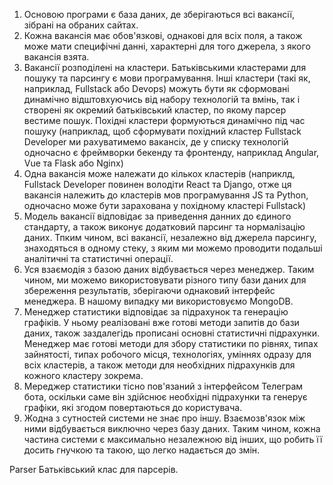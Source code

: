 1. Основою програми є база даних, де зберігаються всі вакансії, зібрані на обраних сайтах.
2. Кожна вакансія має обов'язкові, однакові для всіх поля, а також може мати специфічні данні, характерні для того джерела, з якого вакансія взята.
3. Вакансії розподілені на кластери. Батьківськими кластерами для пошуку та парсингу є мови програмування. Інші кластери (такі як, наприклад, Fullstack або Devops) 
можуть бути як сформовані динамічно відштовхуючись від набору технологій та вмінь, так і створені як окремий батьківський кластер, по якому парсер вестиме пошук. 
Похідні кластери формуються динамічно під час пошуку (наприклад, щоб сформувати похідний кластер Fullstack Developer ми рахуватимемо вакансіх, де у списку
технологій одночасно є фреймворки бекенду та фронтенду, наприклад Angular, Vue та Flask або Nginx)
4. Одна вакансія може належати до кількох кластерів (наприклд, Fullstack Developer повинен володіти React та Django, отже ця вакансія належить до кластерів 
мов програмування JS та Python, одночасно може бути зарахована у похідному кластері Fullstack)
5. Модель вакансії відповідає за приведення данних до єдиного стандарту, а також виконує додатковий парсинг та нормалізацію даних. Тпким чином, всі вакансії, 
незалежно від джерела парсингу, знаходяться в одному стеку, з яким ми можемо проводити подальші аналітичні та статистичні операції.
6. Уся взаємодія з базою даних відбувається через менеджер. Таким чином, ми можемо використовувати різного типу бази даних для збереження результатів, 
зберігаючи однаковий інтерфейс менеджера. В нашому випадку ми використовуємо MongoDB.
7. Менеджер статистики відповідає за підрахунок та генерацію графіків. У ньому реалізовані вже готові методи запитів до бази даних, також заздалегідь прописані
основні статистичні підрахунки. Менеджер має готові методи для збору статистики по рівнях, типах зайнятості, типах робочого місця, технологіях, уміннях одразу 
для всіх кластерів, а також методи для необхідних підрахунків для кожного кластеру зокрема.
8. Мереджер статистики тісно пов'язаний з інтерфейсом Телеграм бота, оскільки саме він здійснює необхідні підрахунки та генерує графіки, які згодом 
повертаються до користувача.
9. Жодна з сутностей системи не знає про іншу. Взаємозв'язок між ними відбувається виключно через базу даних. Таким чином, кожна частина системи є максимально 
незалежною від інших, що робить її досить гнучкою та такою, що легко надається до змін. 

Parser
Батьківський клас для парсерів.
